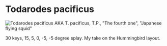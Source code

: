 # Todarodes pacificus
![Todarodes pacificus](/Images/todarodes_pacificus.png)
AKA T. pacificus, T.P., "The fourth one", "Japanese flying squid"

30 keys, 15, 5, 0, -5, -5 degree splay. My take on the Hummingbird layout.
